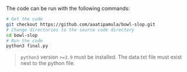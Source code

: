 The code can be run with the following commands:

```sh
# Get the code
git checkout https://github.com/aaatipamula/bowl-slop.git
# Change directories to the source code directory
cd bowl-slop
# Run the code
python3 final.py
```
> `python3` version `>=3.9` must be installed. The data.txt file must exist next to the python file.

